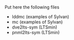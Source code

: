 Put here the following files

- lddmc (examples of Sylvan)
- mc (examples of Sylvan)
- dve2lts-sym (LTSmin)
- pnml2lts-sym (LTSmin)
